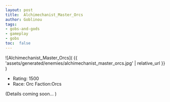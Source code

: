 ```yaml
---
layout: post
title:  Alchimechanist_Master_Orcs
author: Goblinou
tags:
- gobs-and-gods
- gameplay
- gobs
toc:  false
---
```


![Alchimechanist_Master_Orcs]( {{ 'assets/generated/enemies/alchimechanist_master_orcs.jpg' | relative_url }} )
- Rating: 1500
- Race: Orc  Faction:Orcs

(Details coming soon... )